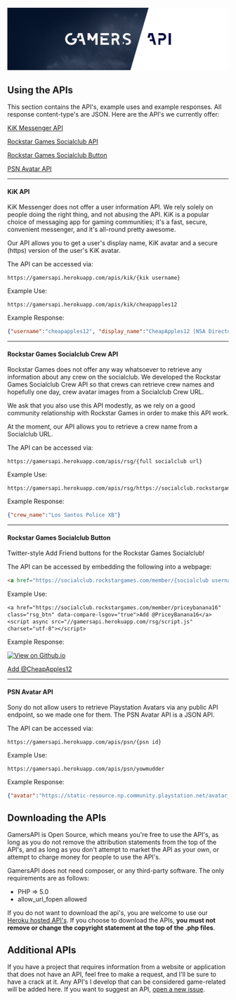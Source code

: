 [![GamersAPI Logo][logo]](https://cheapapples12.github.io/GamersAPI/)


## Using the APIs
This section contains the API's, example uses and example responses. All response content-type's are JSON. Here are the API's we currently offer:

[KiK Messenger API](#kik-api)

[Rockstar Games Socialclub API](#rockstar-games-socialclub-crew-api)

[Rockstar Games Socialclub Button](#rockstar-games-socialclub-button)

[PSN Avatar API](#psn-avatar-api)


---


#### KiK API
KiK Messenger does not offer a user information API. We rely solely on people doing the right thing, and not abusing the API. KiK is a popular choice of messaging app for gaming communities; it's a fast, secure, convenient messenger, and it's all-round pretty awesome.

Our API allows you to get a user's display name, KiK avatar and a secure (https) version of the user's KiK avatar.

The API can be accessed via:
```
https://gamersapi.herokuapp.com/apis/kik/{kik username}
```

Example Use:
```
https://gamersapi.herokuapp.com/apis/kik/cheapapples12
```

Example Response:
```json
{"username":"cheapapples12", "display_name":"CheapApples12 [NSA Director]", "avatar":"http://profilepics.cf.kik.com/Fh8jwxDfbzVwNOSFTN67fDmPGn4/orig.jpg", "avatar_ssl":"https://gamersapi.herokuapp.com/apis/kik_https/cheapapples12?cache=1"}
```

---

#### Rockstar Games Socialclub Crew API
Rockstar Games does not offer any way whatsoever to retrieve any information about any crew on the socialclub. We developed the Rockstar Games Socialclub Crew API so that crews can retrieve crew names and hopefully one day, crew avatar images from a Socialclub Crew URL.

We ask that you also use this API modestly, as we rely on a good community relationship with Rockstar Games in order to make this API work.

At the moment, our API allows you to retrieve a crew name from a Socialclub URL.

The API can be accessed via:
```
https://gamersapi.herokuapp.com/apis/rsg/{full socialclub url}
```

Example Use:
```
https://gamersapi.herokuapp.com/apis/rsg/https://socialclub.rockstargames.com/crew/los_santos_police_xb
```

Example Response:
```json
{"crew_name":"Los Santos Police XB"}
```

---

#### Rockstar Games Socialclub Button
Twitter-style Add Friend buttons for the Rockstar Games Socialclub!

The API can be accessed by embedding the following into a webpage:
```html
<a href="https://socialclub.rockstargames.com/member/{socialclub username}" class="rsg_btn" data-compare-lsgov="true">Add @{socialclub username}</a><script async src="//gamersapi.herokuapp.com/rsg/script.js" charset="utf-8"></script>
```

Example Use:
```
<a href="https://socialclub.rockstargames.com/member/priceybanana16" class="rsg_btn" data-compare-lsgov="true">Add @PriceyBanana16</a><script async src="//gamersapi.herokuapp.com/rsg/script.js" charset="utf-8"></script>
```

Example Response:

[![View on Github.io][viewexample]](https://cheapapples12.github.io/GamersAPI/#rockstar-games-socialclub-button)

<a href="https://socialclub.rockstargames.com/member/cheapapples12" class="rsg_btn" data-compare-lsgov="true">Add @CheapApples12</a><script async src="//gamersapi.herokuapp.com/rsg/script.js" charset="utf-8"></script>

---

#### PSN Avatar API
Sony do not allow users to retrieve Playstation Avatars via any public API endpoint, so we made one for them. The PSN Avatar API is a JSON API.

The API can be accessed via:
```
https://gamersapi.herokuapp.com/apis/psn/{psn id}
```

Example Use:
```
https://gamersapi.herokuapp.com/apis/psn/yowmudder
```

Example Response:
```json
{"avatar":"https://static-resource.np.community.playstation.net/avatar_m/WWS_A/A0002_m.png"}
```


## Downloading the APIs
GamersAPI is Open Source, which means you're free to use the API's, as long as you do not remove the attribution statements from the top of the API's, and as long as you don't attempt to market the API as your own, or attempt to charge money for people to use the API's.

GamersAPI does not need composer, or any third-party software. The only requirements are as follows:

 - PHP => 5.0
 - allow_url_fopen allowed

If you do not want to download the api's, you are welcome to use our [Heroku hosted API's](#using-the-apis). If you choose to download the APIs, **you must not remove or change the copyright statement at the top of the .php files**.


## Additional APIs
If you have a project that requires information from a website or application that does not have an API, feel free to make a request, and I'll be sure to have a crack at it. Any API's I develop that can be considered game-related will be added here. If you want to suggest an API, [open a new issue](https://github.com/CheapApples12/GamersAPI/issues/new).

[logo]: https://raw.githubusercontent.com/CheapApples12/GamersAPI/master/assets/images/header.png "GamersAPI Logo"
[viewexample]: https://i.gyazo.com/5e9c07e28c989e5de676f82ce5299221.png "View Example on Github.io"
